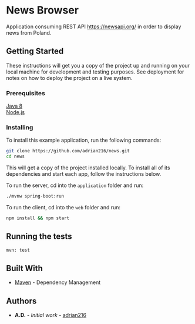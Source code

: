 # News Browser

Application consuming REST API https://newsapi.org/ in order to display news from Poland.

## Getting Started

These instructions will get you a copy of the project up and running on your local machine for development and testing purposes. 
See deployment for notes on how to deploy the project on a live system.

### Prerequisites

[Java 8](https://www.oracle.com/technetwork/java/javase/downloads/jdk8-downloads-2133151.html) \
[Node.js](https://nodejs.org/en/)

### Installing

To install this example application, run the following commands:

```bash
git clone https://github.com/adrian216/news.git
cd news
```

This will get a copy of the project installed locally. To install all of its dependencies and start each app, follow the instructions below.

To run the server, cd into the `application` folder and run:
 
```bash
./mvnw spring-boot:run
```

To run the client, cd into the `web` folder and run:
 
```bash
npm install && npm start
```


## Running the tests

```bash
mvn: test
```

## Built With

* [Maven](https://maven.apache.org/) - Dependency Management

## Authors

* **A.D.** - *Initial work* - [adrian216](https://github.com/adrian216)


